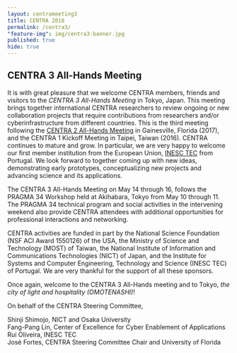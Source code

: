 ```yaml
---
layout: centrameeting3
title: CENTRA 2018
permalink: /centra3/
"feature-img": img/centra3-banner.jpg
published: true
hide: true
---
```


## CENTRA 3 All-Hands Meeting

<p>
It is with great pleasure that we welcome CENTRA members, friends and visitors to the <i>CENTRA 3 All-Hands Meeting</i> in Tokyo, Japan. This meeting brings together international CENTRA researchers to review ongoing or new collaboration projects that require contributions from researchers and/or cyberinfrastructure from different countries. This is the third meeting following the <a href="http://www.globalcentra.org/centra2" target="_blank">CENTRA 2 All-Hands Meeting</a> in Gainesville, Florida (2017), and the CENTRA 1 Kickoff Meeting in Taipei, Taiwan (2016). CENTRA continues to mature and grow. In particular, we are very happy to welcome our first member institution from the European Union, <a href="https://www.inesctec.pt/ip-en?set_language=en&cl=en" target="_blank">INESC TEC</a> from Portugal. We look forward to together coming up with new ideas, demonstrating early prototypes, conceptualizing new projects and advancing science and its applications.
</p>

<p>
The CENTRA 3 All-Hands Meeting on May 14 through 16, follows the PRAGMA 34 Workshop held at Akihabara, Tokyo from May 10 through 11.  The PRAGMA 34 technical program and social activities in the intervening weekend also provide CENTRA attendees with additional opportunities for professional interactions and networking. 
</p>

<p>
CENTRA activities are funded in part by the National Science Foundation (NSF ACI Award 1550126) of the USA, the Ministry of Science and Technology (MOST) of Taiwan, the National Institute of Information and Communications Technologies (NICT) of Japan, and the Institute for Systems and Computer Engineering, Technology and Science (INESC TEC) of Portugal. We are very thankful for the support of all these sponsors.
</p>

<p>
Once again, welcome to the CENTRA 3 All-Hands meeting and to Tokyo, <i>the city of light and hospitality (OMOTENASHI)</i>!
 <br />
</p>

<p>
On behalf of the CENTRA Steering Committee,
</p>

<p>
Shinji Shimojo, NICT and Osaka University <br />
Fang-Pang Lin, Center of Excellence for Cyber Enablement of Applications<br />
Rui Oliveira, INESC TEC<br />
José Fortes, CENTRA Steering Committee Chair and University of Florida<br />

</p>
